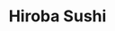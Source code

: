 ---
layout: place
title: "Hiroba Sushi"
permalink: /nevada/sparks/hiroba-sushi.html
stateAbbr: NV
stateName: Nevada
cityName: Sparks
place_id: ChIJI-1XA7k-mYAR-vHkVFou5BI
photos:
  - name: >-
      places/ChIJI-1XA7k-mYAR-vHkVFou5BI/photos/AeeoHcLXZOKrjthfq0SrRlhcX5ywtK_bEk1lOkhq4Dd6QkKUCKGP3GmdxCbP_IFWxzAcIrTh3Dp0F1eprLXB69Xv36F2mDQ_wso79_oJCgaU6xMWrInBd0kos51xDGm-2BDat6B2jTmwP0sV9h_9r7VI_zHvJDmKs7HUb699s_F4gQqzFDJ3nz1FIr3qbTQruVyq2cxSUPeJ-FW1hJfLT2SFYeWNXJ4x6aN8uCzQ-YIu3NDzPLVVrUIRCNYSmFuEj2D8cDS2ulhkmfcfbG27cGmlg8FCy_iLf33Tr8_Q_juclYXiNMgXDbZYNAvc0xRepH9CBWWMYjumebMChKBFdlYYtAI8eL3g_1U2XMB-0MyE-_FugHTZzzsP85AyFO2VSdAiL0wyLdbsslZDRTh9qCiunkCkiEk-mP4aDiuK_ATsDFOO5A
    widthPx: 4032
    heightPx: 3024
    authorAttributions:
      - displayName: Won Yim
        uri: https://maps.google.com/maps/contrib/110903400351710204863
        photoUri: >-
          https://lh3.googleusercontent.com/a-/ALV-UjUfifxH-XkHBid0PtZU4SOB5p1JBhVrhAy5qMsFbwHVXwOrOvwsGg=s100-p-k-no-mo
    flagContentUri: >-
      https://www.google.com/local/imagery/report/?cb_client=maps_api_places.places_api&image_key=!1e10!2sCIHM0ogKEICAgICEvtjzGQ&hl=en-US
    googleMapsUri: >-
      https://www.google.com/maps/place//data=!3m4!1e2!3m2!1sCIHM0ogKEICAgICEvtjzGQ!2e10!4m2!3m1!1s0x80993eb90357ed23:0x12e42e5a54e4f1fa
  - name: >-
      places/ChIJI-1XA7k-mYAR-vHkVFou5BI/photos/AeeoHcJQhU5-J6WHQFMdlt_JR3EzeahpDFvatxv2ytCPCx6jYGZXo5Weuo7INu3yBbcgIo64zL28yX6xT008u_j7Rv8_1epTp0XTr8iig1m3h_sG2gZHMCbgsY4K5koaz8EOas8wz-MLLS-1VyO2k3N9Qfre766GNEUchBYw54SabVM-VQnDZmll95J1iL-DQc4L8VYF-gIoziRDzRMDOJQ-spGCxwJCfaalD5ffrX18gNlUV0hS2JenfFuyoumEbLAcOvSjmkbBxtjL0fGMGQ9w3N_0nF83aljyqubjTcGabiWPpg0dWkthdGdGma_upQDyzvWDhR7HxBZVsM4-vHEAnEwvkcraajAPR2ZgVlMYOPZwaDl0ZU_LbIgRNxDSFPUH92jPfCtvCWazPT2_VpDoEKt4Lr3EWgTpEj9BiCByDVbYjhA
    widthPx: 4080
    heightPx: 3072
    authorAttributions:
      - displayName: April Heinsch
        uri: https://maps.google.com/maps/contrib/109843795453877046003
        photoUri: >-
          https://lh3.googleusercontent.com/a-/ALV-UjVd2_O0G5p6H5lu9nBWlO8wVjkcmSPNaRkK7GQPqKOnJMsNmMlBrw=s100-p-k-no-mo
    flagContentUri: >-
      https://www.google.com/local/imagery/report/?cb_client=maps_api_places.places_api&image_key=!1e10!2sCIHM0ogKEICAgIC_qpSUgAE&hl=en-US
    googleMapsUri: >-
      https://www.google.com/maps/place//data=!3m4!1e2!3m2!1sCIHM0ogKEICAgIC_qpSUgAE!2e10!4m2!3m1!1s0x80993eb90357ed23:0x12e42e5a54e4f1fa
  - name: >-
      places/ChIJI-1XA7k-mYAR-vHkVFou5BI/photos/AeeoHcIZAPemZmE4p3gmvWZAFm1oQ9mHer4elu3K6t336N2Ezf8Yn8OXmLvBhs7RS7UGenHsw68pIPPivOgQMEpi5-9hsKcueaNXQO2cLcHsaSvDFaf3fO5xz88DUelmM8Rl4u5Yahlnfea84QuCxI61l86DDf6CDp74_cITbLAHjiWRVTZuLonig3eKo-KQ67zHdfr-hB2ZbJK4nVig4ebpCQ7fOymIOTKR7dZRo_gJHnzJtjVdP9e_DFGy_NsFC3I7WXTDBv7jvSV3zJwzj4ylY5wLMC2QJ3pHYCiQlMA8VVKSCW2aiT2rnMT7VRw00Bq2MaV437hTxnFDdqx8lFgFmkmSCIVNFcTruiCkKFiEtK3ldgT-uFfFxqjXivco9fk-AJhzszU9rHGdLhXb_pYmFAmK5gFrfXdjWQNC9yk8TdjP22TI
    widthPx: 4000
    heightPx: 3000
    authorAttributions:
      - displayName: Mox Wanderer
        uri: https://maps.google.com/maps/contrib/106106842958733038343
        photoUri: >-
          https://lh3.googleusercontent.com/a-/ALV-UjUXLtp920EmTvZkv8FPgKn59hwrAShx_G2U2sRarWfoIIXK-8pg=s100-p-k-no-mo
    flagContentUri: >-
      https://www.google.com/local/imagery/report/?cb_client=maps_api_places.places_api&image_key=!1e10!2sCIHM0ogKEICAgICN-seLmwE&hl=en-US
    googleMapsUri: >-
      https://www.google.com/maps/place//data=!3m4!1e2!3m2!1sCIHM0ogKEICAgICN-seLmwE!2e10!4m2!3m1!1s0x80993eb90357ed23:0x12e42e5a54e4f1fa
  - name: >-
      places/ChIJI-1XA7k-mYAR-vHkVFou5BI/photos/AeeoHcK5kx-06NYaVCCCDa_8FhB6cH662_pSiY6S19Yt29w7boab6m86kmcuBO26JXozJjIjJHUG0twYVOtztJOv4GuNkEcxHx7kQUTBJVSeOqeDpoGTmyoV0Wqb-0FEPDhvxElPaqIFc49BtT04b9VpMMfncAtrJAKc9KW0DXVQ7jIt5lhQTNk-SS7MHF4Cg2Kz6xuQ1LQWnpUY-btQMbc3Zy5-cEszCO3BAzuTxEN1Z3UBfdT68ZnyoHtZH9Z84ZHtt-jIJmMcS1XqStVQ1_Q2CmfDNp47AR4_noRg7CThDKUa5WI92pY5OXea77VwkfNV2obcBtpcw6PJ3EI8CUHoqD5X4zTy15j0o3NY2mJPxuKsxguEs2pDrVzvBBD08JvLUzCyXcisx4SoSxW8v8oqCLUlvycCF0YaE-tpZjIMLrI6iU2W_N8qk9JmN7432CDm
    widthPx: 3000
    heightPx: 4000
    authorAttributions:
      - displayName: TEUILA GALLOWAY
        uri: https://maps.google.com/maps/contrib/103260228162056804899
        photoUri: >-
          https://lh3.googleusercontent.com/a/ACg8ocJE51xtROjSOlJYUhPifAC2x2fHzBB9OUQ_tu8OXSxKSbufs9PA=s100-p-k-no-mo
    flagContentUri: >-
      https://www.google.com/local/imagery/report/?cb_client=maps_api_places.places_api&image_key=!1e10!2sCIABIhADydER5C1nfmfvbyIACTln&hl=en-US
    googleMapsUri: >-
      https://www.google.com/maps/place//data=!3m4!1e2!3m2!1sCIABIhADydER5C1nfmfvbyIACTln!2e10!4m2!3m1!1s0x80993eb90357ed23:0x12e42e5a54e4f1fa
  - name: >-
      places/ChIJI-1XA7k-mYAR-vHkVFou5BI/photos/AeeoHcJQwAKDSrjv8HMcZNeJ8AOiu__rfnM07o5O7JeNbdSbOtC-DICWzpPQ_fb3k0duQAGjTQxRQUiNI_Xyz8oW1lXQVPbFYqj5jHnMwQLPisQDqcOu_F0vuHXbxcMDVt3zjp-EFxwrLZYKc_F1oCkR0z7GzwhMCuRj9ljMZBeDILiN_Z6Yei3u3QfDcJsfBhpAnurN3_z82jYwi9O10FZQ19mJfMpIPG_HyUmAPqiGOWIG8L8n9lIc7lxUGppWfEa5PTu5XTlWhY_vqkUB1orWD7Qnt1L1YsnCMUL4x7XKq_m47Slb7NyncsfesDmLPvYAJ4CYjvo4uU3ejz8bZEAPxIzsdHuTKkPxD2LF3oCuBRc-hR3akB8H3OO8G5P0IiRiH-PS5HcLxFh7jCFYjqLnbE9FHMvrdcESVe0UPAdxzqmtysu8
    widthPx: 4080
    heightPx: 3072
    authorAttributions:
      - displayName: Chad Grayot
        uri: https://maps.google.com/maps/contrib/110214733861195633070
        photoUri: >-
          https://lh3.googleusercontent.com/a-/ALV-UjV6Ldh2INN3h2sSLiZIPaDgIu_KAMdhH8tP7m011snGUKDAKQU=s100-p-k-no-mo
    flagContentUri: >-
      https://www.google.com/local/imagery/report/?cb_client=maps_api_places.places_api&image_key=!1e10!2sCIHM0ogKEICAgIC1-66-1gE&hl=en-US
    googleMapsUri: >-
      https://www.google.com/maps/place//data=!3m4!1e2!3m2!1sCIHM0ogKEICAgIC1-66-1gE!2e10!4m2!3m1!1s0x80993eb90357ed23:0x12e42e5a54e4f1fa
  - name: >-
      places/ChIJI-1XA7k-mYAR-vHkVFou5BI/photos/AeeoHcKtQ6hYy2IoRSIhYwPIhHY-KGCXDaRg7EgyFXphIC_GzTnFjz5LdO6GWTAbXFj-jaQXwoSrBDk4Qk2g-CBcP3qijtnbMn997cFUPeNg5qpiHihMdMpKgZd3IuLv2RoLnm-pDliLQp00-zhR-XoH2PHPUlVXuVrlb24wcgDLGxU5OKa9ypy1I5nRbwZHsYQ8U1ECHCAyB_Kv99gws4Nn_RRleuWEpm6n_ZwmFIO5jarFLT54IkO__NKqJWW5UAHu2ARjHRpWmrjzdJIzGzuU7M6R_nKVldWOPbsLFqFCin2Ub_vlDMKk-YuBo9oeZ4ydv8vMyVP8F5mVgrNidYqrH1OWlRhvI66oN_2claxJqGPmwLoYrn7OmknLqcQNPxjLJyWAjJEP_Gwpf2jFcBT7rUQaQdLVgvo6Fv1UEw
    widthPx: 2268
    heightPx: 4032
    authorAttributions:
      - displayName: Jim Gaston
        uri: https://maps.google.com/maps/contrib/103676464667776660553
        photoUri: >-
          https://lh3.googleusercontent.com/a-/ALV-UjXYgckZz3J-O61Yi5GzVDnmb57hmiv3NHO_GY4o8fF0Ek-xNbhxSA=s100-p-k-no-mo
    flagContentUri: >-
      https://www.google.com/local/imagery/report/?cb_client=maps_api_places.places_api&image_key=!1e10!2sCIHM0ogKEICAgIDX6ekp&hl=en-US
    googleMapsUri: >-
      https://www.google.com/maps/place//data=!3m4!1e2!3m2!1sCIHM0ogKEICAgIDX6ekp!2e10!4m2!3m1!1s0x80993eb90357ed23:0x12e42e5a54e4f1fa
  - name: >-
      places/ChIJI-1XA7k-mYAR-vHkVFou5BI/photos/AeeoHcLIt_RktkX9RzOqMxkqz3U5Nx3pcLueNdPwCiJjfoRUlBONv1lW-xjxuBgEvw2gkOg4p8-yC3IX3hXBioy9bTHCaFHP1C58ViZ9Qbd3CI8WMMfy79dSMzOmLTzIUeMWfj4eSqonA-lvj7cBgKB2ligwKr2saa9VyP8v3ZirSyujVItx-cNPsnh3RfA4U6CBuexkybAmCOImxwBlFPkIGDlbNWUeD_xN_AxQCYuUWGJJG_KR_R63ezBqF2xBz1cXHJfdR-sxH2rTIhaTSlagsiTF1a5HLJlboFqD5ji4SaRTkk5qVd28vCrZHqp0mG2PV55UHpu5VquDTVzl9c2uzcp7PWM_U2duWBoQGsGddYZRS-juiyxNltLxM2XKascbiDXUwR3Q8eMhKZTweDYbD7USqz4wjyV8WYWw_HMW0jNmLw
    widthPx: 4032
    heightPx: 3024
    authorAttributions:
      - displayName: Rebecca M
        uri: https://maps.google.com/maps/contrib/112938809109420220960
        photoUri: >-
          https://lh3.googleusercontent.com/a-/ALV-UjWyX8RtG0SPkcO-x0Vi2TbgNuuXRW6_73GKrSVM6ScHzviPSjojEg=s100-p-k-no-mo
    flagContentUri: >-
      https://www.google.com/local/imagery/report/?cb_client=maps_api_places.places_api&image_key=!1e10!2sCIHM0ogKEICAgICqor6QIA&hl=en-US
    googleMapsUri: >-
      https://www.google.com/maps/place//data=!3m4!1e2!3m2!1sCIHM0ogKEICAgICqor6QIA!2e10!4m2!3m1!1s0x80993eb90357ed23:0x12e42e5a54e4f1fa
  - name: >-
      places/ChIJI-1XA7k-mYAR-vHkVFou5BI/photos/AeeoHcK2Od8x2lfK-zmJBEy0K8Di1wa_ChLFIGwN5QhL7zzh5JNS9-8D1HWNSnBOs2G69aGMjHj5W4AbvKEW8gzH0k7aE-ykaWEmp5s8aGjvUaL34RpEbrC8k3ZXCcW6yJQcDBnjiru50CgA2qzV4-R0-eWHwiJSqY4VWPCrSbo9g6e0AVaZx-Gtq4-0Yh9Umh-q2ileUL8wTFfOYMwoiGX4JKcv06PjcEKN-W5qQQfiXFqvk_b6H_srDYfHZ8x1IxIsJJPyogJPOFgTh8dBc_e1thm9yGYqGxERcNRP6p3qeywdc1fK4L924MnF8snJkqfHZOVmmwS2QwZcc3ccO99Qg-0a7V2uN0P1oVC8OieBtd7ii6vr9b9NzyI26Kv9GLcbWTJIGgZRJ57IiYluVvuAm8QqPIbWWDzFLecPkuJWeZv8cvwR
    widthPx: 4000
    heightPx: 3000
    authorAttributions:
      - displayName: Nathaniel Kwok
        uri: https://maps.google.com/maps/contrib/117473969117833889313
        photoUri: >-
          https://lh3.googleusercontent.com/a-/ALV-UjU5paYjtgHQTj7wTh4-twMivb4JHZ2xXzWo-YNwOJPYqKpaeCvp=s100-p-k-no-mo
    flagContentUri: >-
      https://www.google.com/local/imagery/report/?cb_client=maps_api_places.places_api&image_key=!1e10!2sCIHM0ogKEICAgIC1pqfKwwE&hl=en-US
    googleMapsUri: >-
      https://www.google.com/maps/place//data=!3m4!1e2!3m2!1sCIHM0ogKEICAgIC1pqfKwwE!2e10!4m2!3m1!1s0x80993eb90357ed23:0x12e42e5a54e4f1fa
  - name: >-
      places/ChIJI-1XA7k-mYAR-vHkVFou5BI/photos/AeeoHcLHSd3Gj2UBGQF24JchIJwMbNL8q0DquHZEZYWzrmoZwurZQENfhzOHHhJJxcd0eS703E8zeCNOm4uLdO8qUlPLpHPPMzDC1TbdPYBJoeB450VhjXzbU7GbkQWlo-C3u8h8B_3yMOTng-FvufWxzYvo_MATRdW6fKdnVKRuu7aq3ojkt7e0FRa7WhZkt2ukA-vCpzHm0JrfLphGWqWZrk9vn1uHDsmeGd1jeUZI75DhMljAFH2ug5xvXCMtWV8hNA7OO0OOyQ8YH4B1uFOmtQmWXiuJyiWFX_Jyqcv5OPXGdCzcWrG4II5qq4pw2HQj7KARL0UqOxMzalmaTxfDolPo82Ai3-zhijnKbBF4gs79aM5B20f9H6jPuiUBh-TTAmY6k5q5dU72ssDsMoMxvnvhSDUJafOFHkpbAdHurCFuHgJzQ3n8EUC1XLkGBQ
    widthPx: 3000
    heightPx: 4000
    authorAttributions:
      - displayName: TEUILA GALLOWAY
        uri: https://maps.google.com/maps/contrib/103260228162056804899
        photoUri: >-
          https://lh3.googleusercontent.com/a/ACg8ocJE51xtROjSOlJYUhPifAC2x2fHzBB9OUQ_tu8OXSxKSbufs9PA=s100-p-k-no-mo
    flagContentUri: >-
      https://www.google.com/local/imagery/report/?cb_client=maps_api_places.places_api&image_key=!1e10!2sCIABIhADycKzcQltgGfmKjsACvvo&hl=en-US
    googleMapsUri: >-
      https://www.google.com/maps/place//data=!3m4!1e2!3m2!1sCIABIhADycKzcQltgGfmKjsACvvo!2e10!4m2!3m1!1s0x80993eb90357ed23:0x12e42e5a54e4f1fa
  - name: >-
      places/ChIJI-1XA7k-mYAR-vHkVFou5BI/photos/AeeoHcIWz8ozVYh2GkbpDVA78wlObb9h13Pgr7MGf-5HkEtUlPw-m_U0H0HnKCbJnWsYt2VPvm87J5NIVzNuQxCfmfm7YEjJAIKdhnDO7IEUpDlDcFshAM2qHgDFralunokYmihUDVPTHQBgCTomlv6Enp3FTF3CkKvQSyAe9m6_nuEigJVC0Jpw2Ks71J1hLEO2txFekVjxt3P8eGYzoq848aojcsW1AzRFpfCOSfU-lJ0o7EuZaDAFr-LIcSG1VTnDBW83BgNZz0dG9SiOIoINuizZDkHm83iVpVKC3klus_iWfuJvfQSpYphoyAFUTJRg3kLouF9w7k-8SpJ5fD5pQh_HgSKGVXyk22qv2b_emgM1wpK4IKOo2rLALnk9IWI5faTgjdH0iWVFqkJSC3rjbwVr66FdjyxpNsHCTEDvbZqMKA
    widthPx: 4000
    heightPx: 1848
    authorAttributions:
      - displayName: Paul Pointer
        uri: https://maps.google.com/maps/contrib/107475303641917602285
        photoUri: >-
          https://lh3.googleusercontent.com/a-/ALV-UjVo3DExjDtfz3-ap3PTJVRxWJ5ZaOQ7PwQXLLFoR8Oag2GSq8tK=s100-p-k-no-mo
    flagContentUri: >-
      https://www.google.com/local/imagery/report/?cb_client=maps_api_places.places_api&image_key=!1e10!2sCIHM0ogKEICAgICjoZ-4Cw&hl=en-US
    googleMapsUri: >-
      https://www.google.com/maps/place//data=!3m4!1e2!3m2!1sCIHM0ogKEICAgICjoZ-4Cw!2e10!4m2!3m1!1s0x80993eb90357ed23:0x12e42e5a54e4f1fa
address: '1495 E Prater Way #113, Sparks, NV 89434, USA'
street: '1495 E Prater Way #113'
city: Sparks
state: NV
zip: '89434'
country: USA
neighborhood: null
latitude: '39.541551'
longitude: '-119.716119'
accessibility_options:
  wheelchairAccessibleParking: true
  wheelchairAccessibleEntrance: true
  wheelchairAccessibleRestroom: true
  wheelchairAccessibleSeating: true
business_status: OPERATIONAL
name: Hiroba Sushi
google_maps_links:
  directionsUri: >-
    https://www.google.com/maps/dir//''/data=!4m7!4m6!1m1!4e2!1m2!1m1!1s0x80993eb90357ed23:0x12e42e5a54e4f1fa!3e0
  placeUri: https://maps.google.com/?cid=1361263952878957050
  writeAReviewUri: >-
    https://www.google.com/maps/place//data=!4m3!3m2!1s0x80993eb90357ed23:0x12e42e5a54e4f1fa!12e1
  reviewsUri: >-
    https://www.google.com/maps/place//data=!4m4!3m3!1s0x80993eb90357ed23:0x12e42e5a54e4f1fa!9m1!1b1
  photosUri: >-
    https://www.google.com/maps/place//data=!4m3!3m2!1s0x80993eb90357ed23:0x12e42e5a54e4f1fa!10e5
primary_type: Sushi Restaurant
opening_hours:
  regular: null
  current: null
secondary_opening_hours:
  regular:
    weekdayDescriptions: null
    type: null
  current:
    weekdayDescriptions: null
    type: null
phone: (775) 470-8177
price_level: PRICE_LEVEL_MODERATE
price_range: $20 &ndash; $30
rating: '4.3'
rating_count: 487
website: http://hirobasushinv.com/
description: null
reviews: null
parking_options: null
payment_options: null
allow_dogs: null
curbside_pickup: null
delivery: null
dine_in: null
good_for_children: null
good_for_groups: null
good_for_sports: null
live_music: null
menu_for_children: null
outdoor_seating: null
reservable: null
restroom: null
serves_beer: null
serves_breakfast: null
serves_brunch: null
serves_cocktails: null
serves_coffee: null
serves_dinner: null
serves_dessert: null
serves_lunch: null
serves_vegetarian_food: null
serves_wine: null
takeout: null

---